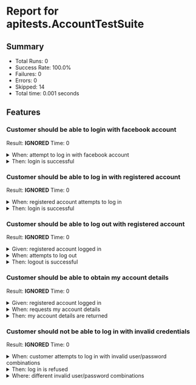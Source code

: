 # Report for apitests.AccountTestSuite

## Summary

* Total Runs: 0
* Success Rate: 100.0%
* Failures: 0
* Errors:   0
* Skipped:  14
* Total time: 0.001 seconds



## Features

### Customer should be able to login with facebook account

Result: **IGNORED**
Time: 0

<details>
<summary> When: attempt to log in with facebook account </summary>

<p>

```java
String accessToken = login(FB_ACCOUNT)
def loginResponse = accountApi.loginByEmailFB(uid, accessToken)
```

</p>

</details>

<details>
<summary> Then: login is successful </summary>

<p>

```java
loginResponse.httpStatus == SC_OK
```

</p>

</details>

### Customer should be able to log in with registered account

Result: **IGNORED**
Time: 0

<details>
<summary> When: registered account attempts to log in </summary>

<p>

```java
String accessToken = login(uid)
```

</p>

</details>

<details>
<summary> Then: login is successful </summary>

<p>

```java
accessToken != null
```

</p>

</details>

### Customer should be able to log out with registered account

Result: **IGNORED**
Time: 0

<details>
<summary> Given: registered account logged in </summary>

<p>

```java
String accessToken = login(uid)
```

</p>

</details>

<details>
<summary> When: attempts to log out </summary>

<p>

```java
def logoutResponse = accountApi.logout(uid, accessToken)
```

</p>

</details>

<details>
<summary> Then: logout is successful </summary>

<p>

```java
logoutResponse.httpStatus == SC_OK
```

</p>

</details>

### Customer should be able to obtain my account details

Result: **IGNORED**
Time: 0

<details>
<summary> Given: registered account logged in </summary>

<p>

```java
String accessToken = login(uid)
```

</p>

</details>

<details>
<summary> When: requests my account details </summary>

<p>

```java
def myProfileResponse = accountApi.myProfile(uid, accessToken)
```

</p>

</details>

<details>
<summary> Then: my account details are returned </summary>

<p>

```java
myProfileResponse.httpStatus == SC_OK
jsonSlurper.parseText(myProfileResponse.body).name == uid
```

</p>

</details>

### Customer should not be able to log in with invalid credentials

Result: **IGNORED**
Time: 0

<details>
<summary> When: customer attempts to log in with invalid user/password combinations </summary>

<p>

```java
def loginResponse = accountApi.login(account, password)
```

</p>

</details>

<details>
<summary> Then: log in is refused </summary>

<p>

```java
loginResponse.httpStatus == SC_BAD_REQUEST
```

</p>

</details>

<details>
<summary> Where: different invalid user/password combinations </summary>

### Customer should be able to receive recently viewed range

Result: **IGNORED**
Time: 0

<details>
<summary> Given: registered account logged in </summary>

<p>

```java
String accessToken = login(uid)
```

</p>

</details>

<details>
<summary> When: performs rdp range search </summary>

<p>

```java
rdpApi.searchAuthorized(RANGE_REVIEW, accessToken)
def myProfileResponse = accountApi.myProfile(uid, accessToken)
def recentlyViewedResponse = accountApi.recentlyViewed(accessToken)
```

</p>

</details>

<details>
<summary> Then: searched range is displayed in my account in recently viewed section </summary>

<p>

```java
responseContains(myProfileResponse.body, RANGE_REVIEW)
responseContains(recentlyViewedResponse.body, RANGE_REVIEW)
```

</p>

</details>

### Customer should be able to add address to account

Result: **IGNORED**
Time: 0

<details>
<summary> Given: registered account logged in </summary>

<p>

```java
String accessToken = login(uid)
```

</p>

</details>

<details>
<summary> When: adds customer address </summary>

<p>

```java
def response = accountApi.addAddress(uid, accessToken, addressPayload)
```

</p>

</details>

<details>
<summary> Then: address is added to account </summary>

<p>

```java
response.httpStatus == SC_CREATED
responseContains(response.body, '"lastName" : "TKLastName"')
```

</p>

</details>

### Customer should be able to retrieve stored account address

Result: **IGNORED**
Time: 0

<details>
<summary> Given: registered account with address added logged in </summary>

<p>

```java
String accessToken = login(uid)
accountApi.addAddress(uid, accessToken, addressPayload)
```

</p>

</details>

<details>
<summary> When: requests customer address </summary>

<p>

```java
def getResponse = accountApi.getAddress(uid, accessToken)
```

</p>

</details>

<details>
<summary> Then: customer address is returned </summary>

<p>

```java
getResponse.httpStatus == SC_OK
responseContains(getResponse.body, '"lastName" : "TKLastName"')
```

</p>

</details>

### Customer should be able to delete address from account

Result: **IGNORED**
Time: 0

<details>
<summary> Given: registered account with address added logged in </summary>

<p>

```java
String accessToken = login(uid)
accountApi.addAddress(uid, accessToken, addressPayload)
```

</p>

</details>

<details>
<summary> When: deletes address from address book </summary>

<p>

```java
def getResponse = accountApi.getAddress(uid, accessToken)
String addressId = jsonSlurper.parseText(getResponse.body).addresses[0].id
def deleteResponse = accountApi.deleteAddress(uid, addressId, accessToken)
getResponse = accountApi.getAddress(uid, accessToken)
```

</p>

</details>

<details>
<summary> Then: address is removed and no longer available for account </summary>

<p>

```java
deleteResponse.httpStatus == SC_OK
!responseContains(getResponse.body, '"lastName" : "TKLastName"')
```

</p>

</details>

### Customer should be able to submit customer review

Result: **IGNORED**
Time: 0

<details>
<summary> Given: registered account logged in </summary>

<p>

```java
String accessToken = login(uid)
String timestamp = timestamp()
String payload = preparePayload(USER_REVIEW_PAYLOAD, [
        timestamp: timestamp,
        uid      : uid
])
```

</p>

</details>

<details>
<summary> When: submits customer review </summary>

<p>

```java
def reviewResponse = accountApi.submitReview(accessToken, payload)
def reviewPk = adminApi.flexSearch('findCustomerReviewByHeadline.fxs', [headline: timestamp])
```

</p>

</details>

<details>
<summary> Then: customer review is stored in the database </summary>

<p>

```java
reviewResponse.httpStatus == SC_CREATED
reviewPk != null
```

</p>

</details>

### Customer should be able to get submitted customer review

Result: **IGNORED**
Time: 0

<details>
<summary> Given: registered account with customer review submitted logged in </summary>

<p>

```java
String accessToken = login(uid)
String timestamp = timestamp()
String payload = preparePayload(USER_REVIEW_PAYLOAD, [
        timestamp: timestamp,
        uid      : uid
])
accountApi.submitReview(accessToken, payload)
def reviewPk = adminApi.flexSearch('findCustomerReviewByHeadline.fxs', [headline: timestamp])
adminApi.impexImport('approveCustomerReview.impex', [pk: reviewPk])
```

</p>

</details>

<details>
<summary> When: requests customer review </summary>

<p>

```java
def reviewResponse = accountApi.getReview(accessToken)
def review = jsonSlurper.parseText(reviewResponse.body).reviews.find { it.headline.contains(timestamp) }
```

</p>

</details>

<details>
<summary> Then: customer review received with all details </summary>

<p>

```java
reviewResponse.httpStatus == SC_OK
review.category == 'Leather'
review.comment == 'Here is the customer\'s comments for the review. Can be a long text'
review.rating == 1.0
```

</p>

</details>

### Employee with customer manager role should be able to update customer email

Result: **IGNORED**
Time: 0

<details>
<summary> Given: login with employee with customer manage role </summary>

<p>

```java
String accessToken = login(CUSTOMER_MANAGER)
String newUid = "new_${uid}"
```

</p>

</details>

<details>
<summary> When: updates customer email address/uid </summary>

<p>

```java
def response = accountApi.updateEmail(uid, newUid, accessToken)
def oldCustomerPk = adminApi.flexSearch('getCustomerByUid.fxs', [uid: uid])
def newCustomerPk = adminApi.flexSearch('getCustomerByUid.fxs', [uid: newUid])
```

</p>

</details>

<details>
<summary> Then: customer email/uid is updated </summary>

<p>

```java
response.httpStatus == SC_OK
oldCustomerPk.isEmpty()
!newCustomerPk.isEmpty()
```

</p>

</details>

### Existing customer should have current store associated with account

Result: **IGNORED**
Time: 0

<details>
<summary> Given: registered existing account logged in </summary>

<p>

```java
String accessToken = login(SOFOLOGIST_USER)
```

</p>

</details>

<details>
<summary> When: request to get current store </summary>

<p>

```java
def response = storeApi.getCurrent(accessToken)
```

</p>

</details>

<details>
<summary> Then: customer selected store is received </summary>

<p>

```java
response.httpStatus == SC_OK
jsonSlurper.parseText(response.body).name == SOFOLOGIST_STORE_NAME
```

</p>

</details>

### New customer should have current store set as default

Result: **IGNORED**
Time: 0

<details>
<summary> Given: registered new account logged in </summary>

<p>

```java
String accessToken = login(uid)
```

</p>

</details>

<details>
<summary> When: request to get current store </summary>

<p>

```java
def response = storeApi.getCurrent(accessToken)
```

</p>

</details>

<details>
<summary> Then: default store is received </summary>

<p>

```java
response.httpStatus == SC_OK
jsonSlurper.parseText(response.body).name == DEFAULT_STORE_NAME
```

</p>

</details>


<small>Generated by <a href="https://github.com/renatoathaydes/spock-reports">Athaydes Spock Reports</a></small>
